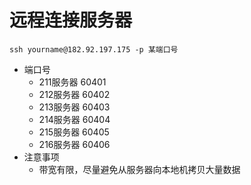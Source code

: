 # 远程连接服务器

```
ssh yourname@182.92.197.175 -p 某端口号
```
* 端口号
  * 211服务器 60401
  * 212服务器 60402
  * 213服务器 60403
  * 214服务器 60404
  * 215服务器 60405
  * 216服务器 60406
* 注意事项
  * 带宽有限，尽量避免从服务器向本地机拷贝大量数据
